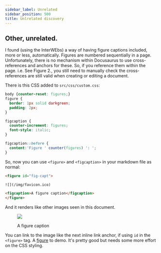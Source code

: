 ```yaml
---
sidebar_label: Unrelated
sidebar_position: 500
title: Unlrelated discovery
---
```


## Other, unrelated.

I found (using the InterWEbs) a way of having figure captions included, more or less, automatically.
Figures are numbered sequentially in a page.
Unfortunately, there is no mechanism within Docusaurus to use cross-references and anchors for these.
So, if you reference them within the page. i.e. See Figure 2., you still need to manually check the cross-references are still valid when creating or editing a document.

There is this CSS added to `src/css/custom.css`:

```css
body {counter-reset: figures;}
figure {
  border: 1px solid darkgreen;
  padding: 2px;
}

figcaption {
  counter-increment: figures;
  font-style: italic;
}

figcaption::before {
  content:'Figure ' counter(figures) ': ';
}
```

So, now you can use `<figure>` and `<figcaption>` in your markdown file as normal:

```html
<figure id="fig-capt">

![](/img/favicon.ico)

<figcaption>A figure caption</figcaption>
</figure>
```

And it renders like other images seen in this document.

<figure id="fig-capt">

![](/img/suse.png)

<figcaption>A figure caption</figcaption>
</figure>

You can link to the image like the next inline link anchor, if using `id` in the `<figure>` tag.
A [figure](#fig-capt) to demo.
It's pretty good but needs some more effort on the CSS styling.